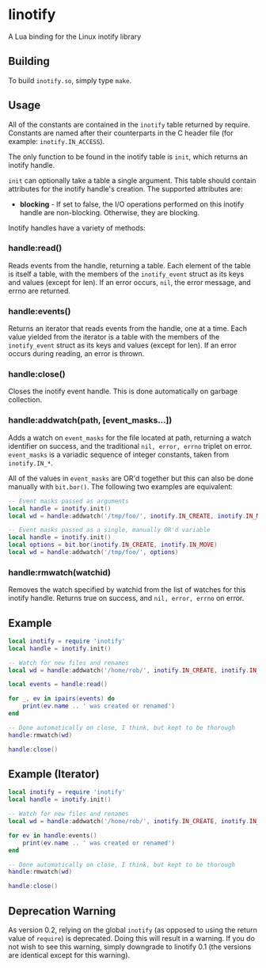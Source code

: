 linotify
========
A Lua binding for the Linux inotify library

Building
--------

To build `inotify.so`, simply type `make`.

Usage
-----

All of the constants are contained in the `inotify` table returned by
require.  Constants are named after their counterparts in the C header
file (for example: `inotify.IN_ACCESS`).

The only function to be found in the inotify table is `init`, which returns an
inotify handle.

`init` can optionally take a table a single argument.  This table should
contain attributes for the inotify handle's creation.  The supported
attributes are:

  * **blocking** - If set to false, the I/O operations performed on this
    inotify handle are non-blocking.  Otherwise, they are blocking.

Inotify handles have a variety of methods:

### handle:read()

Reads events from the handle, returning a table.  Each element of the table
is itself a table, with the members of the `inotify_event` struct as its
keys and values (except for len).  If an error occurs, `nil`, the error
message, and errno are returned.

### handle:events()

Returns an iterator that reads events from the handle, one at a time.
Each value yielded from the iterator is a table with the members of the
`inotify_event` struct as its keys and values (except for len).  If an
error occurs during reading, an error is thrown.

### handle:close()

Closes the inotify event handle.  This is done automatically on garbage
collection.

### handle:addwatch(path, [event_masks...])

Adds a watch on `event_masks` for the file located at path, returning a
watch identifier on success, and the traditional `nil, error, errno` triplet
on error.  `event_masks` is a variadic sequence of integer constants, taken
from `inotify.IN_*`.

All of the values in `event_masks` are OR'd together but this can also be done
manually with `bit.bor()`. The following two examples are equivalent:

```lua
-- Event masks passed as arguments
local handle = inotify.init()
local wd = handle:addwatch('/tmp/foo/', inotify.IN_CREATE, inotify.IN_MOVE)

-- Event masks passed as a single, manually OR'd variable
local handle = inotify.init()
local options = bit.bor(inotify.IN_CREATE, inotify.IN_MOVE)
local wd = handle:addwatch('/tmp/foo/', options)
```

### handle:rmwatch(watchid)

Removes the watch specified by watchid from the list of watches for this
inotify handle.  Returns true on success, and `nil, error, errno` on error.

Example
-------

```lua
local inotify = require 'inotify'
local handle = inotify.init()

-- Watch for new files and renames
local wd = handle:addwatch('/home/rob/', inotify.IN_CREATE, inotify.IN_MOVE)

local events = handle:read()

for _, ev in ipairs(events) do
    print(ev.name .. ' was created or renamed')
end

-- Done automatically on close, I think, but kept to be thorough
handle:rmwatch(wd)

handle:close()
```

Example (Iterator)
------------------

```lua
local inotify = require 'inotify'
local handle = inotify.init()

-- Watch for new files and renames
local wd = handle:addwatch('/home/rob/', inotify.IN_CREATE, inotify.IN_MOVE)

for ev in handle:events()
    print(ev.name .. ' was created or renamed')
end

-- Done automatically on close, I think, but kept to be thorough
handle:rmwatch(wd)

handle:close()
```

Deprecation Warning
-------------------

As version 0.2, relying on the global `inotify` (as opposed to using the
return value of `require`) is deprecated.  Doing this will result in
a warning.  If you do not wish to see this warning, simply downgrade to
linotify 0.1 (the versions are identical except for this warning).
